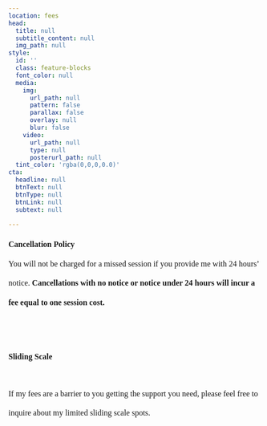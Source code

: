 ```yaml
---
location: fees
head:
  title: null
  subtitle_content: null
  img_path: null
style:
  id: ''
  class: feature-blocks
  font_color: null
  media:
    img:
      url_path: null
      pattern: false
      parallax: false
      overlay: null
      blur: false
    video:
      url_path: null
      type: null
      posterurl_path: null
  tint_color: 'rgba(0,0,0,0.0)'
cta:
  headline: null
  btnText: null
  btnType: null
  btnLink: null
  subtext: null

---
```

<div class="d-flex align-items-center justify-content-around row">
<div class="col-sm-10 col-md-8 col-lg-6">
<p dir="ltr" style="line-height: 2.4; margin-top: 0pt; margin-bottom: 0pt;"><strong><span style="font-size: 12pt; font-family: 'Times New Roman'; background-color: transparent; font-variant-numeric: normal; font-variant-east-asian: normal; vertical-align: baseline; white-space: pre-wrap;">Cancellation Policy</span></strong></p>
<p dir="ltr" style="line-height: 2.4; margin-top: 0pt; margin-bottom: 0pt;"><span style="font-size: 12pt; font-family: 'Times New Roman'; background-color: transparent; font-variant-numeric: normal; font-variant-east-asian: normal; vertical-align: baseline; white-space: pre-wrap;">You will not be charged for a missed session if you provide me with 24 hours&rsquo; notice. <strong>Cancellations with no notice or notice under 24 hours will incur a fee equal to one session cost.</strong></span></p>
<p dir="ltr" style="line-height: 2.4; margin-top: 0pt; margin-bottom: 27pt;">&nbsp;</p>
<p dir="ltr" style="line-height: 2.4; margin-top: 0pt; margin-bottom: 27pt;"><strong><span style="font-size: 12pt; font-family: 'Times New Roman'; background-color: transparent; font-variant-numeric: normal; font-variant-east-asian: normal; vertical-align: baseline; white-space: pre-wrap;">Sliding Scale</span></strong></p>
<p dir="ltr" style="line-height: 2.4; margin-top: 0pt; margin-bottom: 27pt;"><span style="font-size: 12pt; font-family: 'Times New Roman'; background-color: transparent; font-variant-numeric: normal; font-variant-east-asian: normal; vertical-align: baseline; white-space: pre-wrap;">If my fees are a barrier to you getting the support you need, please feel free to inquire about my limited sliding scale spots. </span></p>
<p dir="ltr" style="line-height: 2.4; margin-top: 0pt; margin-bottom: 27pt;">&nbsp;</p>
<p dir="ltr" style="line-height: 1.38; margin-top: 0pt; margin-bottom: 0pt;">&nbsp;</p>
</div>
</div>
